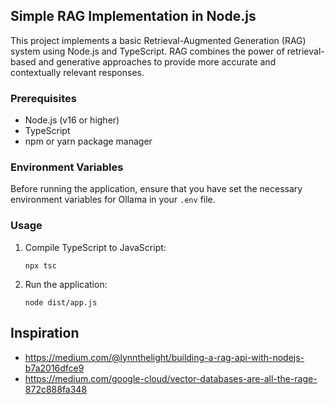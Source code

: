 ## Simple RAG Implementation in Node.js

This project implements a basic Retrieval-Augmented Generation (RAG) system using Node.js and TypeScript. RAG combines the power of retrieval-based and generative approaches to provide more accurate and contextually relevant responses.

### Prerequisites

- Node.js (v16 or higher)
- TypeScript
- npm or yarn package manager

### Environment Variables

Before running the application, ensure that you have set the necessary environment variables for Ollama in your `.env` file.

### Usage

1. Compile TypeScript to JavaScript:

   `npx tsc`

2. Run the application:

   `node dist/app.js`

## Inspiration

- https://medium.com/@lynnthelight/building-a-rag-api-with-nodejs-b7a2016dfce9
- https://medium.com/google-cloud/vector-databases-are-all-the-rage-872c888fa348
